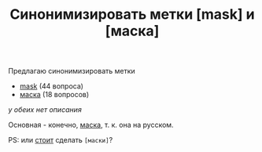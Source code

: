 ﻿---
title: "Синонимизировать метки [mask] и [маска]"
se.owner.user_id: 507426
se.owner.display_name: "wchistow"
se.owner.link: "https://ru.meta.stackoverflow.com/users/507426/wchistow"
se.link: "https://ru.meta.stackoverflow.com/questions/14296/%d0%a1%d0%b8%d0%bd%d0%be%d0%bd%d0%b8%d0%bc%d0%b8%d0%b7%d0%b8%d1%80%d0%be%d0%b2%d0%b0%d1%82%d1%8c-%d0%bc%d0%b5%d1%82%d0%ba%d0%b8-mask-%d0%b8-%d0%bc%d0%b0%d1%81%d0%ba%d0%b0"
se.question_id: 14296
se.post_type: question
---
<p>Предлагаю синонимизировать метки</p>
<ul>
<li><a href="https://ru.stackoverflow.com/questions/tagged/mask" class="s-tag post-tag" title="показать вопросы с меткой [mask]" aria-label="показать вопросы с меткой [mask]" rel="tag" aria-labelledby="tag-mask-tooltip-container" data-tag-menu-origin="Unknown">mask</a> (44 вопроса)</li>
<li><a href="https://ru.stackoverflow.com/questions/tagged/%d0%bc%d0%b0%d1%81%d0%ba%d0%b0" class="s-tag post-tag" title="показать вопросы с меткой [маска]" aria-label="показать вопросы с меткой [маска]" rel="tag" aria-labelledby="tag-маска-tooltip-container" data-tag-menu-origin="Unknown">маска</a> (18 вопросов)</li>
</ul>
<p><em>у обеих нет описания</em></p>
<p>Основная - конечно, <a href="https://ru.stackoverflow.com/questions/tagged/%d0%bc%d0%b0%d1%81%d0%ba%d0%b0" class="s-tag post-tag" title="показать вопросы с меткой [маска]" aria-label="показать вопросы с меткой [маска]" rel="tag" aria-labelledby="tag-маска-tooltip-container" data-tag-menu-origin="Unknown">маска</a>, т. к. она на русском.</p>
<p>PS: или <a href="https://ru.meta.stackoverflow.com/q/327">стоит</a> сделать <code>[маски]</code>?</p>
